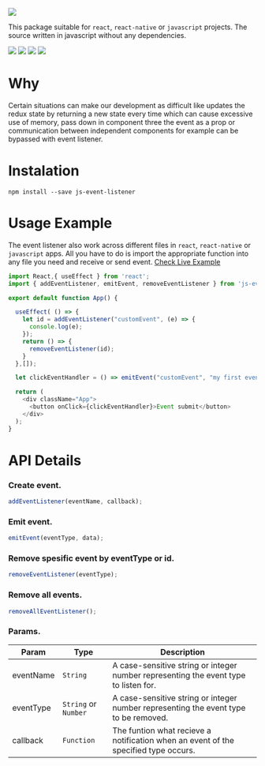![](https://i.ibb.co/p48WrSR/JS-EVENT-LISTENER.png)

This package suitable for ```react```, ```react-native``` or ```javascript``` projects. The source written in javascript without any dependencies.

![](https://img.shields.io/github/languages/top/davidkern13/js-event-listener?color=yellow&style=flat-square) ![](https://img.shields.io/github/languages/code-size/davidkern13/js-event-listener?color=green&style=flat-square) ![](https://img.shields.io/badge/test-passing-brightgreen?style=flat-square) ![](https://img.shields.io/badge/Dependencies-0-blueviolet?style=flat-square)  

# Why

Certain situations can make our development as difficult like updates the redux state by returning a new state every time which can cause excessive use of memory, pass down in component three the event as a prop or communication between independent components for example can be bypassed with event listener.

# Instalation

```
npm install --save js-event-listener
```

# Usage Example

The event listener also work across different files in ```react```, ```react-native``` or ```javascript``` apps. All you have to do is import the appropriate function into any file you need and receive or send event. [Check Live Example](https://codesandbox.io/s/js-event-listener-xs0lh?file=/src/App.js)

```JavaScript
import React,{ useEffect } from 'react'; 
import { addEventListener, emitEvent, removeEventListener } from 'js-event-listener';

export default function App() {

  useEffect( () => {
    let id = addEventListener("customEvent", (e) => {
      console.log(e);
    });
    return () => {
      removeEventListener(id);
    }
  },[]);

  let clickEventHandler = () => emitEvent("customEvent", "my first event!");

  return (
    <div className="App">
      <button onClick={clickEventHandler}>Event submit</button>
    </div>
  );
}
```


# API Details

### Create event.
```JavaScript
addEventListener(eventName, callback);
``` 
### Emit event.
```JavaScript
emitEvent(eventType, data);
```
### Remove spesific event by eventType or id.
```JavaScript
removeEventListener(eventType);
```
### Remove all events.
```JavaScript
removeAllEventListener();
```
### Params.

| Param  | Type | Description |
| ------------- | ------------- | ------------- | 
| eventName | ```String``` | A case-sensitive string or integer number representing the event type to listen for. | 
| eventType | ```String``` or ```Number``` | A case-sensitive string or integer number representing the event type to be removed. | 
| callback | ```Function``` | The funtion what recieve a notification when an event of the specified type occurs. | 


